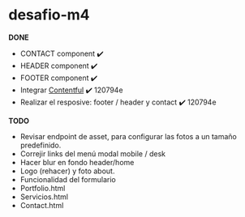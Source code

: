# desafio-m4

  

**DONE** 

 - CONTACT component ✔️
 - HEADER component ✔️
 - FOOTER component ✔️
 - Integrar [Contentful](https://app.contentful.com/spaces/c7mvxwqo377u/content_types) ✔️ 120794e
 - Realizar el resposive: footer / header y contact ✔️ 120794e



**TODO**

- Revisar endpoint de asset, para configurar las fotos a un tamaño predefinido.
- Correjir links del menú modal mobile / desk
- Hacer blur en fondo header/home
- Logo (rehacer) y foto about.
- Funcionalidad del formulario
- Portfolio.html
- Servicios.html 
- Contact.html